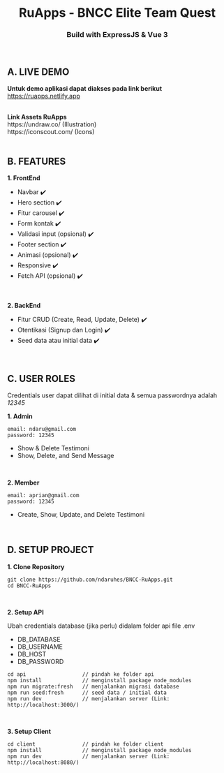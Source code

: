 <h1 align="center">RuApps - BNCC Elite Team Quest</h1>
<h3 align="center">Build with ExpressJS & Vue 3</h3>

<br>

## A. LIVE DEMO
<b>Untuk demo aplikasi dapat diakses pada link berikut</b> <br>
<span>https://ruapps.netlify.app</span> <br>

<br>
<b>Link Assets RuApps</b> <br>
<span>https://undraw.co/ (Illustration)</span> <br>
<span>https://iconscout.com/ (Icons)</span> <br>

<br>

## B. FEATURES
<b>1. FrontEnd</b>
<ul>
	<li>Navbar ✔️</li>
	<li>Hero section ✔️</li>
	<li>Fitur carousel ✔️</li>
	<li>Form kontak ✔️</li>
	<li>Validasi input (opsional) ✔️</li>
	<li>Footer section ✔️</li>
	<li>Animasi (opsional) ✔️</li>
	<li>Responsive ✔️</li>
	<li>Fetch API (opsional) ✔️</li>
</ul>

<br>

<b>2. BackEnd</b>
<ul>
	<li>Fitur CRUD (Create, Read, Update, Delete)  ✔️</li>
	<li>Otentikasi (Signup dan Login) ✔️</li>
	<li>Seed data atau initial data ✔️</li>
</ul>

<br>

## C. USER ROLES
<p>Credentials user dapat dilihat di initial data & semua passwordnya adalah <i>12345</i></p>
<b>1. Admin</b>

```
email: ndaru@gmail.com
password: 12345
```

<ul>
	<li>Show & Delete Testimoni</li>
	<li>Show, Delete, and Send Message</li>
</ul>

<br>

<b>2. Member</b> <br>

```
email: aprian@gmail.com
password: 12345
```

<ul>
	<li>Create, Show, Update, and Delete Testimoni</li>
</ul>

<br>

## D. SETUP PROJECT
<b>1. Clone Repository</b>

```
git clone https://github.com/ndaruhes/BNCC-RuApps.git
cd BNCC-RuApps
```
<br>

<b>2. Setup API</b>
<p>Ubah credentials database (jika perlu) didalam folder api file .env</p>
<ul>
    <li>DB_DATABASE</li>
    <li>DB_USERNAME</li>
    <li>DB_HOST</li>
    <li>DB_PASSWORD</li>
</ul>

```
cd api                  // pindah ke folder api
npm install             // menginstall package node_modules
npm run migrate:fresh   // menjalankan migrasi database
npm run seed:fresh      // seed data / initial data
npm run dev             // menjalankan server (Link: http://localhost:3000/)
```

<br>

<b>3. Setup Client</b>

```
cd client               // pindah ke folder client
npm install             // menginstall package node_modules
npm run dev             // menjalankan server (Link: http://localhost:8080/)
```